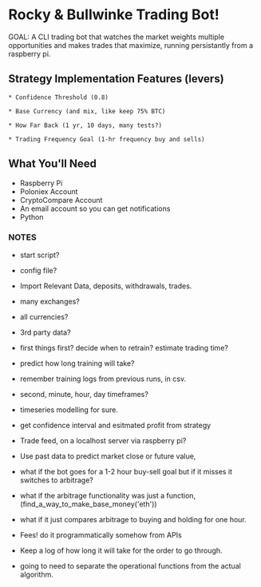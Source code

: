 # Rocky & Bullwinke Trading Bot!

GOAL: A CLI trading bot that watches the market weights multiple opportunities and makes trades that maximize, running persistantly from a raspberry pi.

## Strategy Implementation Features (levers)

    * Confidence Threshold (0.8)

    * Base Currency (and mix, like keep 75% BTC)

    * How Far Back (1 yr, 10 days, many tests?)

    * Trading Frequency Goal (1-hr frequency buy and sells)

## What You'll Need
* Raspberry Pi
* Poloniex Account
* CryptoCompare Account
* An email account so you can get notifications
* Python


### NOTES
* start script?
* config file?
* Import Relevant Data, deposits, withdrawals, trades.
* many exchanges?
* all currencies?
* 3rd party data?
* first things first? decide when to retrain? estimate trading time?
* predict how long training will take?
* remember training logs from previous runs, in csv.
* second, minute, hour, day timeframes?
* timeseries modelling for sure.
* get confidence interval and esitmated profit from strategy
* Trade feed, on a localhost server via raspberry pi?
* Use past data to predict market close or future value, 

* what if the bot goes for a 1-2 hour buy-sell goal but if it misses it switches to arbitrage?
* what if the arbitrage functionality was just a function, (find_a_way_to_make_base_money('eth'))

* what if it just compares arbitrage to buying and holding for one hour.

* Fees! do it programmatically somehow from APIs

* Keep a log of how long it will take for the order to go through.
* going to need to separate the operational functions from the actual algorithm.


